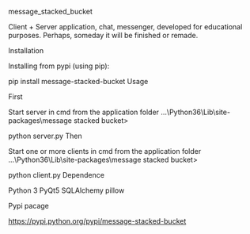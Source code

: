 message_stacked_bucket

Client + Server application, chat, messenger, developed for educational purposes. Perhaps, someday it will be finished or remade.

Installation

Installing from pypi (using pip):

pip install message-stacked-bucket
Usage

First

Start server in cmd from the application folder ...\Python36\Lib\site-packages\message stacked bucket>

python server.py
Then

Start one or more clients in cmd from the application folder ...\Python36\Lib\site-packages\message stacked bucket>

python client.py
Dependence

Python 3 PyQt5 SQLAlchemy pillow

Pypi pacage

https://pypi.python.org/pypi/message-stacked-bucket
